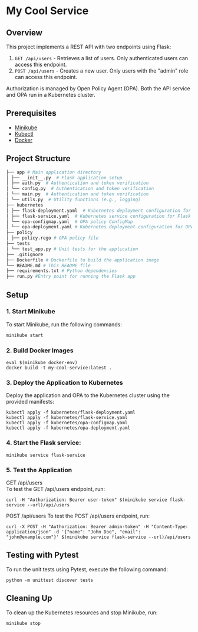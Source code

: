 # My Cool Service

## Overview
This project implements a REST API with two endpoints using Flask:
1. `GET /api/users` - Retrieves a list of users. Only authenticated users can access this endpoint.
2. `POST /api/users` - Creates a new user. Only users with the "admin" role can access this endpoint.

Authorization is managed by Open Policy Agent (OPA). Both the API service and OPA run in a Kubernetes cluster.

## Prerequisites
- [Minikube](https://minikube.sigs.k8s.io/docs/start/)
- [Kubectl](https://kubernetes.io/docs/tasks/tools/install-kubectl/)
- [Docker](https://docs.docker.com/get-docker/)

## Project Structure
```bash
├── app # Main application directory
│ ├── __init__.py  # Flask application setup
│ ├── auth.py  # Authentication and token verification
│ └── config.py  # Authentication and token verification
│ └── main.py  # Authentication and token verification
│ └── utils.py  # Utility functions (e.g., logging)
├── kubernetes
│ ├── flask-deployment.yaml  # Kubernetes deployment configuration for Flask app
│ ├── flask-service.yaml  # Kubernetes service configuration for Flask app
│ └── opa-configmap.yaml  # OPA policy ConfigMap
│ └── opa-deployment.yaml # Kubernetes deployment configuration for OPA
├── policy
│ ├── policy.rego # OPA policy file 
├── tests
│ └── test_app.py # Unit tests for the application
├── .gitignore 
├── Dockerfile # Dockerfile to build the application image
└── README.md # This README file
├── requirements.txt # Python dependencies
├── run.py #Entry point for running the Flask app
```

## Setup

### 1. Start Minikube
To start Minikube, run the following commands:
```sh
minikube start
```

### 2. Build Docker Images

```shell
eval $(minikube docker-env)
docker build -t my-cool-service:latest .
```

### 3. Deploy the Application to Kubernetes
Deploy the application and OPA to the Kubernetes cluster using the provided manifests:

```shell
kubectl apply -f kubernetes/flask-deployment.yaml
kubectl apply -f kubernetes/flask-service.yaml
kubectl apply -f kubernetes/opa-configmap.yaml
kubectl apply -f kubernetes/opa-deployment.yaml
```

### 4. Start the Flask service:
```
minikube service flask-service
```

### 5. Test the Application
GET /api/users <br/>
To test the GET /api/users endpoint, run:<br/>
```shell
curl -H "Authorization: Bearer user-token" $(minikube service flask-service --url)/api/users

```

POST /api/users
To test the POST /api/users endpoint, run:
```shell
curl -X POST -H "Authorization: Bearer admin-token" -H "Content-Type: application/json" -d '{"name": "John Doe", "email": "john@example.com"}' $(minikube service flask-service --url)/api/users
```

## Testing with Pytest
To run the unit tests using Pytest, execute the following command:
```shell
python -m unittest discover tests
```

## Cleaning Up
To clean up the Kubernetes resources and stop Minikube, run:
```shell
minikube stop
```
